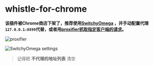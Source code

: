 # whistle-for-chrome

**该插件被Chrome商店下架了，推荐使用[SwitchyOmega](https://chrome.google.com/webstore/detail/padekgcemlokbadohgkifijomclgjgif)
，并手动配置代理 `127.0.0.1:8899`代替，或者用[proxifier抓取指定客户端的请求](https://juejin.im/post/5b18dab05188257d632262a7)。**

![proxifier](https://user-images.githubusercontent.com/11450939/41753641-310c8b58-7601-11e8-8c72-d32e2658e78e.png)


![SwitchyOmega settings](https://user-images.githubusercontent.com/11450939/36636618-132bb09e-1a05-11e8-8514-813fd34a5454.png)
> 记得把 **不代理的地址列表** 清空
<!-- 
设置代理、管理whistle配置页面的Chrome插件，使用该插件前请先安装启用[whistle](https://github.com/avwo/whistle#whistle)

![图片说明](https://raw.githubusercontent.com/avwo/whistle-for-chrome/master/dist/whistle.png)


# 安装

### 通过Chrome商店直接安装

如果你的网络可以访问Chrome商店，请直接访问安装：[https://chrome.google.com/webstore/detail/whistle/bokhoonoeoodkdhbdhlgaodjdcnbcpdl](https://chrome.google.com/webstore/detail/whistle/bokhoonoeoodkdhbdhlgaodjdcnbcpdl)

### 手动安装(可能无法在隐身模式启用)
	
1. 下载whistle插件：[whistle.crx.zip](https://raw.githubusercontent.com/avwo/whistle-for-chrome/master/dist/whistle.crx.zip)
2. 打开页面：[chrome://extensions](chrome://extensions)
3. 把下载的 **whistle.crx.zip** 解压后把 **whistle.crx** 文件拖到页面[chrome://extensions](chrome://extensions)，默认安装即可


# 功能

支持设置HTTP、HTTPS代理，支持快速切换配置页面

# 用法

1. 启动whistle：[https://github.com/avwo/whistle#whistle](https://github.com/avwo/whistle#whistle)
2. 切换到whistle的代理，插件默认设置了两个代理whistle(127.0.0.1:8899)、aeproxy(127.0.0.1:9527)，默认是启用whistle的代理。
3. 如果这些代理无法满足(可能你的whistle不是部署在本地，或者启动时更改了端口号)，这种情况可以通过 `设置代理` 来修改或新增代理。 

![操作界面](https://raw.githubusercontent.com/avwo/whistle-for-chrome/master/src/img/desc.png)
-->
